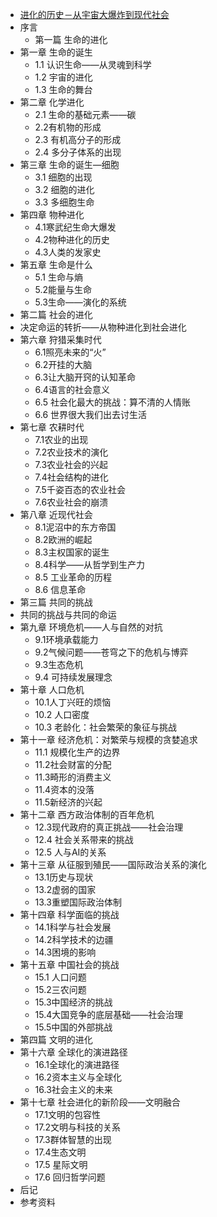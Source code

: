 - [进化的历史－从宇宙大爆炸到现代社会](https://www.wolai.com/tthoughts/gFVhpHFSrBuddZ77BWT6Hc)
- 序言
	- 第一篇 生命的进化
- 第一章 生命的诞生
	- 1.1 认识生命——从灵魂到科学
	- 1.2 宇宙的进化
	- 1.3 生命的舞台
- 第二章 化学进化
	- 2.1 生命的基础元素——碳
	- 2.2有机物的形成
	- 2.3 有机高分子的形成
	- 2.4 多分子体系的出现
- 第三章 生命的诞生—细胞
	- 3.1 细胞的出现
	- 3.2 细胞的进化
	- 3.3 多细胞生命
- 第四章 物种进化
	- 4.1寒武纪生命大爆发
	- 4.2物种进化的历史
	- 4.3人类的发家史
- 第五章 生命是什么
	- 5.1 生命与熵
	- 5.2能量与生命
	- 5.3生命——演化的系统
- 第二篇 社会的进化
- 决定命运的转折——从物种进化到社会进化
- 第六章 狩猎采集时代
	- 6.1照亮未来的“火”
	- 6.2开挂的大脑
	- 6.3让大脑开窍的认知革命
	- 6.4语言的社会意义
	- 6.5 社会化最大的挑战：算不清的人情账
	- 6.6 世界很大我们出去讨生活
- 第七章 农耕时代
	- 7.1农业的出现
	- 7.2农业技术的演化
	- 7.3农业社会的兴起
	- 7.4社会结构的进化
	- 7.5千姿百态的农业社会
	- 7.6农业社会的崩溃
- 第八章 近现代社会
	- 8.1泥沼中的东方帝国
	- 8.2欧洲的崛起
	- 8.3主权国家的诞生
	- 8.4科学——从哲学到生产力
	- 8.5 工业革命的历程
	- 8.6 信息革命
- 第三篇 共同的挑战
- 共同的挑战与共同的命运
- 第九章 环境危机——人与自然的对抗
	- 9.1环境承载能力
	- 9.2气候问题——苍穹之下的危机与博弈
	- 9.3生态危机
	- 9.4 可持续发展理念
- 第十章 人口危机
	- 10.1人丁兴旺的烦恼
	- 10.2 人口密度
	- 10.3 老龄化：社会繁荣的象征与挑战
- 第十一章 经济危机：对繁荣与规模的贪婪追求
	- 11.1 规模化生产的边界
	- 11.2社会财富的分配
	- 11.3畸形的消费主义
	- 11.4资本的没落
	- 11.5新经济的兴起
- 第十二章 西方政治体制的百年危机
	- 12.3现代政府的真正挑战——社会治理
	- 12.4 社会关系带来的挑战
	- 12.5 人与AI的关系
- 第十三章 从征服到殖民——国际政治关系的演化
	- 13.1历史与现状
	- 13.2虚弱的国家
	- 13.3重塑国际政治体制
- 第十四章 科学面临的挑战
	- 14.1科学与社会发展
	- 14.2科学技术的边疆
	- 14.3困境的影响
- 第十五章 中国社会的挑战
	- 15.1 人口问题
	- 15.2三农问题
	- 15.3中国经济的挑战
	- 15.4大国竞争的底层基础——社会治理
	- 15.5中国的外部挑战
- 第四篇 文明的进化
- 第十六章 全球化的演进路径
	- 16.1全球化的演进路径
	- 16.2资本主义与全球化
	- 16.3社会主义的未来
- 第十七章 社会进化的新阶段——文明融合
	- 17.1文明的包容性
	- 17.2文明与科技的关系
	- 17.3群体智慧的出现
	- 17.4生态文明
	- 17.5 星际文明
	- 17.6 回归哲学问题
- 后记
- 参考资料